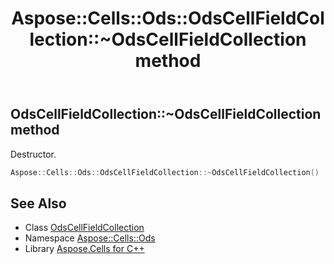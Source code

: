 ﻿---
title: Aspose::Cells::Ods::OdsCellFieldCollection::~OdsCellFieldCollection method
linktitle: ~OdsCellFieldCollection
second_title: Aspose.Cells for C++ API Reference
description: 'Aspose::Cells::Ods::OdsCellFieldCollection::~OdsCellFieldCollection method. Destructor in C++.'
type: docs
weight: 200
url: /cpp/aspose.cells.ods/odscellfieldcollection/~odscellfieldcollection/
---
## OdsCellFieldCollection::~OdsCellFieldCollection method


Destructor.

```cpp
Aspose::Cells::Ods::OdsCellFieldCollection::~OdsCellFieldCollection()
```

## See Also

* Class [OdsCellFieldCollection](../)
* Namespace [Aspose::Cells::Ods](../../)
* Library [Aspose.Cells for C++](../../../)
